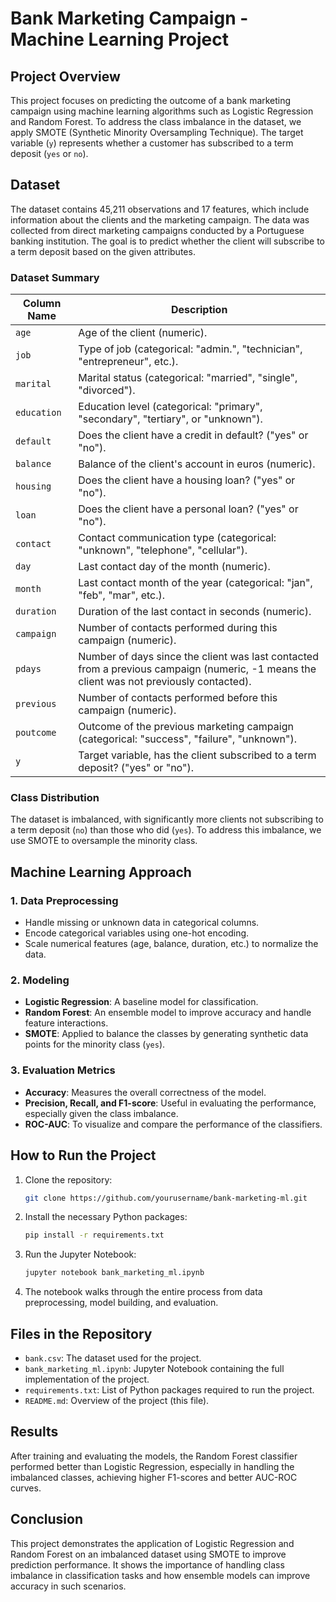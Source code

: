 # Bank Marketing Campaign - Machine Learning Project

## Project Overview

This project focuses on predicting the outcome of a bank marketing campaign using machine learning algorithms such as Logistic Regression and Random Forest. To address the class imbalance in the dataset, we apply SMOTE (Synthetic Minority Oversampling Technique). The target variable (`y`) represents whether a customer has subscribed to a term deposit (`yes` or `no`).

## Dataset

The dataset contains 45,211 observations and 17 features, which include information about the clients and the marketing campaign. The data was collected from direct marketing campaigns conducted by a Portuguese banking institution. The goal is to predict whether the client will subscribe to a term deposit based on the given attributes.

### Dataset Summary

| **Column Name** | **Description** |
|-----------------|-----------------|
| `age`           | Age of the client (numeric). |
| `job`           | Type of job (categorical: "admin.", "technician", "entrepreneur", etc.). |
| `marital`       | Marital status (categorical: "married", "single", "divorced"). |
| `education`     | Education level (categorical: "primary", "secondary", "tertiary", or "unknown"). |
| `default`       | Does the client have a credit in default? ("yes" or "no"). |
| `balance`       | Balance of the client's account in euros (numeric). |
| `housing`       | Does the client have a housing loan? ("yes" or "no"). |
| `loan`          | Does the client have a personal loan? ("yes" or "no"). |
| `contact`       | Contact communication type (categorical: "unknown", "telephone", "cellular"). |
| `day`           | Last contact day of the month (numeric). |
| `month`         | Last contact month of the year (categorical: "jan", "feb", "mar", etc.). |
| `duration`      | Duration of the last contact in seconds (numeric). |
| `campaign`      | Number of contacts performed during this campaign (numeric). |
| `pdays`         | Number of days since the client was last contacted from a previous campaign (numeric, -1 means the client was not previously contacted). |
| `previous`      | Number of contacts performed before this campaign (numeric). |
| `poutcome`      | Outcome of the previous marketing campaign (categorical: "success", "failure", "unknown"). |
| `y`             | Target variable, has the client subscribed to a term deposit? ("yes" or "no"). |

### Class Distribution
The dataset is imbalanced, with significantly more clients not subscribing to a term deposit (`no`) than those who did (`yes`). To address this imbalance, we use SMOTE to oversample the minority class.

## Machine Learning Approach

### 1. **Data Preprocessing**
   - Handle missing or unknown data in categorical columns.
   - Encode categorical variables using one-hot encoding.
   - Scale numerical features (age, balance, duration, etc.) to normalize the data.

### 2. **Modeling**
   - **Logistic Regression**: A baseline model for classification.
   - **Random Forest**: An ensemble model to improve accuracy and handle feature interactions.
   - **SMOTE**: Applied to balance the classes by generating synthetic data points for the minority class (`yes`).

### 3. **Evaluation Metrics**
   - **Accuracy**: Measures the overall correctness of the model.
   - **Precision, Recall, and F1-score**: Useful in evaluating the performance, especially given the class imbalance.
   - **ROC-AUC**: To visualize and compare the performance of the classifiers.

## How to Run the Project

1. Clone the repository:

   ```bash
   git clone https://github.com/yourusername/bank-marketing-ml.git
   ```

2. Install the necessary Python packages:

   ```bash
   pip install -r requirements.txt
   ```

3. Run the Jupyter Notebook:

   ```bash
   jupyter notebook bank_marketing_ml.ipynb
   ```

4. The notebook walks through the entire process from data preprocessing, model building, and evaluation.

## Files in the Repository

- `bank.csv`: The dataset used for the project.
- `bank_marketing_ml.ipynb`: Jupyter Notebook containing the full implementation of the project.
- `requirements.txt`: List of Python packages required to run the project.
- `README.md`: Overview of the project (this file).

## Results

After training and evaluating the models, the Random Forest classifier performed better than Logistic Regression, especially in handling the imbalanced classes, achieving higher F1-scores and better AUC-ROC curves.

## Conclusion

This project demonstrates the application of Logistic Regression and Random Forest on an imbalanced dataset using SMOTE to improve prediction performance. It shows the importance of handling class imbalance in classification tasks and how ensemble models can improve accuracy in such scenarios.

